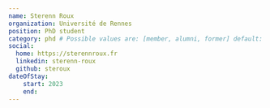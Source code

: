 ```yaml
---
name: Sterenn Roux
organization: Université de Rennes
position: PhD student
category: phd # Possible values are: [member, alumni, former] default: member
social:
  home: https://sterennroux.fr
  linkedin: sterenn-roux
  github: steroux
dateOfStay:
    start: 2023
    end: 
---
```

